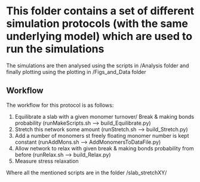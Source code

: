 # This folder contains a set of different simulation protocols (with the same underlying model) which are used to run the simulations

The simulations are then analysed using the scripts in /Analysis folder and finally plotting using the plotting in /Figs_and_Data folder


## Workflow

The workflow for this protocol is as follows:

1. Equilibrate a slab with a given monomer turnover/ Break & making bonds probability (runMakeScripts.sh --> build_Equilibrate.py)
2. Stretch this network some amount (runStretch.sh --> build_Stretch.py)
3. Add a number of monomers st freely floating monomer number is kept constant (runAddMons.sh --> AddMonomersToDataFile.py)
4. Allow network to relax with given break & making bonds probability from before (runRelax.sh --> build_Relax.py)
5. Measure stress relaxation

Where all the mentioned scripts are in the folder /slab_stretchXY/


